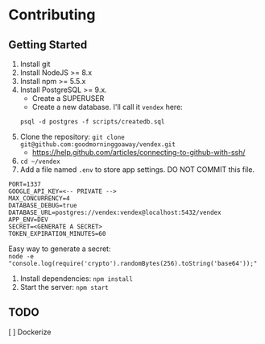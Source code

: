 # Contributing

## Getting Started
1. Install git
1. Install NodeJS >= 8.x
1. Install npm >= 5.5.x
1. Install PostgreSQL >= 9.x. 
   - Create a SUPERUSER
   - Create a new database. I'll call it `vendex` here:
    ```
    psql -d postgres -f scripts/createdb.sql
    ```
1. Clone the repository: `git clone git@github.com:goodmorninggoaway/vendex.git`
   - https://help.github.com/articles/connecting-to-github-with-ssh/
1. `cd ~/vendex`
1. Add a file named `.env` to store app settings. DO NOT COMMIT this file.
```
PORT=1337
GOOGLE_API_KEY=<-- PRIVATE -->
MAX_CONCURRENCY=4
DATABASE_DEBUG=true
DATABASE_URL=postgres://vendex:vendex@localhost:5432/vendex
APP_ENV=DEV
SECRET=<GENERATE A SECRET>
TOKEN_EXPIRATION_MINUTES=60
```

Easy way to generate a secret:   
`node -e "console.log(require('crypto').randomBytes(256).toString('base64'));"`
1. Install dependencies: `npm install`
1. Start the server: `npm start`

## TODO
[ ] Dockerize
